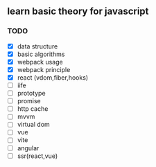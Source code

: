 ## learn basic theory for javascript

### TODO

- [x] data structure
- [x] basic algorithms
- [x] webpack usage
- [x] webpack principle
- [x] react (vdom,fiber,hooks)
- [ ] iife
- [ ] prototype
- [ ] promise
- [ ] http cache
- [ ] mvvm
- [ ] virtual dom
- [ ] vue
- [ ] vite
- [ ] angular
- [ ] ssr(react,vue)
